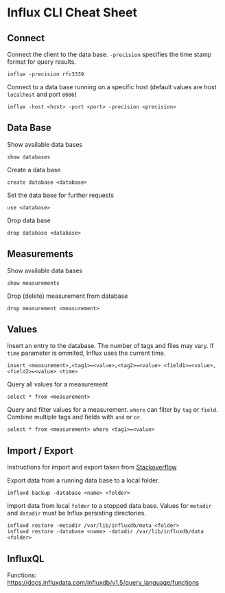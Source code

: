 # Influx CLI Cheat Sheet

## Connect

Connect the client to the data base. `-precision` specifies the time stamp format for query results.

    influx -precision rfc3339

Connect to a data base running on a specific host (default values are host `localhost` and port `8086`)

    influx -host <host> -port <port> -precision <precision>

## Data Base

Show available data bases

    show databases

Create a data base

    create database <database>

Set the data base for further requests

    use <database>

Drop data base

    drop database <database>

## Measurements

Show available data bases

    show measurements

Drop (delete) measurement from database

    drop measurement <measurement>

## Values

Insert an entry to the database. The number of tags and files may vary. If `time` parameter is ommited, Influx uses the current time.

    insert <measurement>,<tag1>=<value>,<tag2>=<value> <field1>=<value>,<field2>=<value> <time>

Query all values for a measurement

    select * from <measurement>

Query and filter values for a measurement. `where` can filter by `tag` or `field`. Combine multiple tags and fields with `and` or `or`.

    select * from <measurement> where <tag1>=<value>

## Import / Export

Instructions for import and export taken from [Stackoverflow](https://stackoverflow.com/questions/27779472/export-data-from-influxdb)

Export data from a running data base to a local folder.

    influxd backup -database <name> <folder>
    
Import data from local `folder` to a stopped data base. Values for `metadir` and `datadir` must be Influx persisting directories.

    influxd restore -metadir /var/lib/influxdb/meta <folder>
    influxd restore -database <name> -datadir /var/lib/influxdb/data <folder>

## InfluxQL

Functions: https://docs.influxdata.com/influxdb/v1.5/query_language/functions
